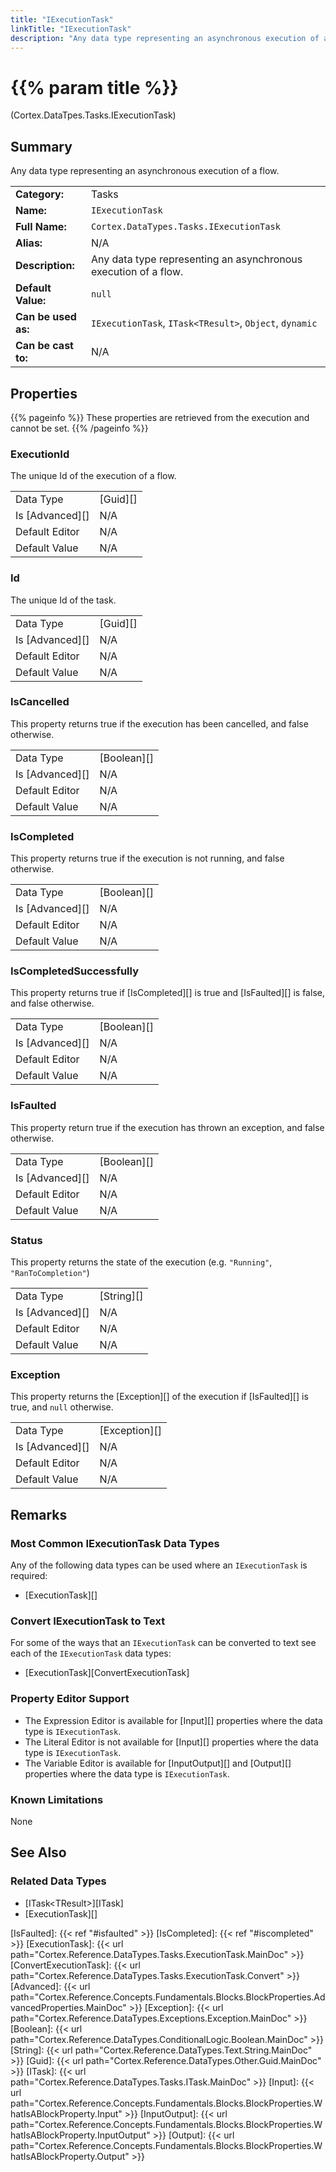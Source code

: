 ```yaml
---
title: "IExecutionTask"
linkTitle: "IExecutionTask"
description: "Any data type representing an asynchronous execution of a flow."
---
```


# {{% param title %}}

<p class="namespace">(Cortex.DataTpes.Tasks.IExecutionTask)</p>

## Summary

Any data type representing an asynchronous execution of a flow.

| | |
|-|-|
| **Category:**          | Tasks |
| **Name:**              | `IExecutionTask` |
| **Full Name:**         | `Cortex.DataTypes.Tasks.IExecutionTask` |
| **Alias:**             | N/A |
| **Description:**       | Any data type representing an asynchronous execution of a flow. |
| **Default Value:**     | `null` |
| **Can be used as:**    | `IExecutionTask`, `ITask<TResult>`, `Object`, `dynamic` |
| **Can be cast to:**    | N/A                                                           |

## Properties

{{% pageinfo %}}
These properties are retrieved from the execution and cannot be set.
{{% /pageinfo %}}

### ExecutionId

The unique Id of the execution of a flow.

| | |
|--------------------|---------------------------|
| Data Type | [Guid][] |
| Is [Advanced][] | N/A |
| Default Editor | N/A |
| Default Value | N/A |

### Id

The unique Id of the task.

| | |
|--------------------|---------------------------|
| Data Type | [Guid][] |
| Is [Advanced][] | N/A |
| Default Editor | N/A |
| Default Value | N/A |

### IsCancelled

This property returns true if the execution has been cancelled, and false otherwise.

| | |
|--------------------|---------------------------|
| Data Type | [Boolean][] |
| Is [Advanced][] | N/A |
| Default Editor | N/A |
| Default Value | N/A |

### IsCompleted

This property returns true if the execution is not running, and false otherwise.

| | |
|--------------------|---------------------------|
| Data Type | [Boolean][] |
| Is [Advanced][] | N/A |
| Default Editor | N/A |
| Default Value | N/A |

### IsCompletedSuccessfully

This property returns true if [IsCompleted][] is true and [IsFaulted][] is false, and false otherwise.

| | |
|--------------------|---------------------------|
| Data Type | [Boolean][] |
| Is [Advanced][] | N/A |
| Default Editor | N/A |
| Default Value | N/A |

### IsFaulted

This property return true if the execution has thrown an exception, and false otherwise.

| | |
|--------------------|---------------------------|
| Data Type | [Boolean][] |
| Is [Advanced][] | N/A |
| Default Editor | N/A |
| Default Value | N/A |

### Status

This property returns the state of the execution (e.g. `"Running"`, `"RanToCompletion"`)

| | |
|--------------------|---------------------------|
| Data Type | [String][] |
| Is [Advanced][] | N/A |
| Default Editor | N/A |
| Default Value | N/A |

### Exception

This property returns the [Exception][] of the execution if [IsFaulted][] is true, and `null` otherwise.

| | |
|--------------------|---------------------------|
| Data Type | [Exception][] |
| Is [Advanced][] | N/A |
| Default Editor | N/A |
| Default Value | N/A |

## Remarks

### Most Common IExecutionTask Data Types

Any of the following data types can be used where an `IExecutionTask` is required:

* [ExecutionTask][]

### Convert IExecutionTask to Text

For some of the ways that an `IExecutionTask` can be converted to text see each of the `IExecutionTask` data types:

* [ExecutionTask][ConvertExecutionTask]

### Property Editor Support

* The Expression Editor is available for [Input][] properties where the data type is `IExecutionTask`.
* The Literal Editor is not available for [Input][] properties where the data type is `IExecutionTask`.
* The Variable Editor is available for [InputOutput][] and [Output][] properties where the data type is `IExecutionTask`.

### Known Limitations

None

## See Also

### Related Data Types

* [ITask&lt;TResult&gt;][ITask]
* [ExecutionTask][]

[IsFaulted]: {{< ref "#isfaulted" >}}
[IsCompleted]: {{< ref "#iscompleted" >}}
[ExecutionTask]: {{< url path="Cortex.Reference.DataTypes.Tasks.ExecutionTask.MainDoc" >}}
[ConvertExecutionTask]: {{< url path="Cortex.Reference.DataTypes.Tasks.ExecutionTask.Convert" >}}
[Advanced]: {{< url path="Cortex.Reference.Concepts.Fundamentals.Blocks.BlockProperties.AdvancedProperties.MainDoc" >}}
[Exception]: {{< url path="Cortex.Reference.DataTypes.Exceptions.Exception.MainDoc" >}}
[Boolean]: {{< url path="Cortex.Reference.DataTypes.ConditionalLogic.Boolean.MainDoc" >}}
[String]: {{< url path="Cortex.Reference.DataTypes.Text.String.MainDoc" >}}
[Guid]: {{< url path="Cortex.Reference.DataTypes.Other.Guid.MainDoc" >}}
[ITask]: {{< url path="Cortex.Reference.DataTypes.Tasks.ITask.MainDoc" >}}
[Input]: {{< url path="Cortex.Reference.Concepts.Fundamentals.Blocks.BlockProperties.WhatIsABlockProperty.Input" >}}
[InputOutput]: {{< url path="Cortex.Reference.Concepts.Fundamentals.Blocks.BlockProperties.WhatIsABlockProperty.InputOutput" >}}
[Output]: {{< url path="Cortex.Reference.Concepts.Fundamentals.Blocks.BlockProperties.WhatIsABlockProperty.Output" >}}
